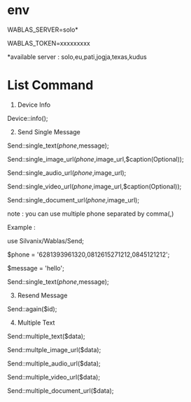 # env

WABLAS_SERVER=solo*

WABLAS_TOKEN=xxxxxxxxx

*available server : solo,eu,pati,jogja,texas,kudus

# List Command

1. Device Info

Device::info();

2. Send Single Message

Send::single_text($phone,$message);

Send::single_image_url($phone,$image_url,$caption(Optional));

Send::single_audio_url($phone,$image_url);

Send::single_video_url($phone,$image_url,$caption(Optional));

Send::single_document_url($phone,$image_url);


note : you can use multiple phone separated by comma(,)

Example :

use Silvanix/Wablas/Send;

$phone = '6281393961320,0812615271212,0845121212';

$message = 'hello';

Send::single_text($phone,$message);


3. Resend Message

Send::again($id);


4. Multiple Text

Send::multiple_text($data);

Send::multple_image_url($data);

Send::multiple_audio_url($data);

Send::multiple_video_url($data);

Send::multiple_document_url($data);

